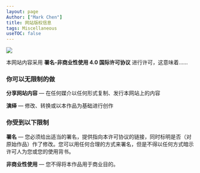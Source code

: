 ```yaml
---
layout: page
Author: ["Mark Chen"]
title: 网站版权信息
tags: Miscellaneous
useTOC: false
---
```


<img src="https://markdown-img-1304853431.file.myqcloud.com/mark-markdown-imagebed-master/20210410233444.png" style="display:block; margin: 0 auto;"/>

本网站内容采用 **署名-非商业性使用 4.0 国际许可协议** 进行许可，这意味着……

### 你可以无限制的做

**分享网站内容** — 在任何媒介以任何形式复制、发行本网站上的内容

**演绎** — 修改、转换或以本作品为基础进行创作

### 你受到以下限制

<p><b>署名</b> — 您必须给出适当的署名，提供指向本许可协议的链接，同时标明是否（对原始作品）作了修改。您可以用任何合理的方式来署名，但是不得以任何方式暗示许可人为您或您的使用背书。</p>

<p><b>非商业性使用</b> — 您不得将本作品用于商业目的。</p>
